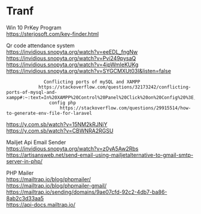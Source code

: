 # Tranf
  Win 10 PrKey Program    
https://sterjosoft.com/key-finder.html
  
  Qr code attendance system   
  https://invidious.snopyta.org/watch?v=eeEDL_fngNw   
    https://invidious.snopyta.org/watch?v=Pvi249pysaQ   
        https://invidious.snopyta.org/watch?v=4ipWmIeKUKg   
            https://invidious.snopyta.org/watch?v=SYGCMXUt03I&listen=false    
                
                
                  Conflicting ports of mySQL and XAMPP      
                https://stackoverflow.com/questions/32173242/conflicting-ports-of-mysql-and-xampp#:~:text=In%20XAMPP%20Control%20Panel%20Click%20on%20Config%20%3E,Server.%20You%20might%20also%20face%20issue%20with%20phpMyAdmin.   
                    config php    
                        https://stackoverflow.com/questions/29915514/how-to-generate-env-file-for-laravel   


https://y.com.sb/watch?v=15NM2kRJNiY      
https://y.com.sb/watch?v=CBWNRA2RGSU      

Mailjet Api Email Sender      
https://invidious.snopyta.org/watch?v=z0yA5Aw2Rbs     
https://artisansweb.net/send-email-using-mailjetalternative-to-gmail-smtp-server-in-php/      

  PHP Mailer      
https://mailtrap.io/blog/phpmailer/     
https://mailtrap.io/blog/phpmailer-gmail/     
https://mailtrap.io/sending/domains/9ae07cfd-92c2-4db7-ba86-8ab2c3d33aa5      
https://api-docs.mailtrap.io/     
